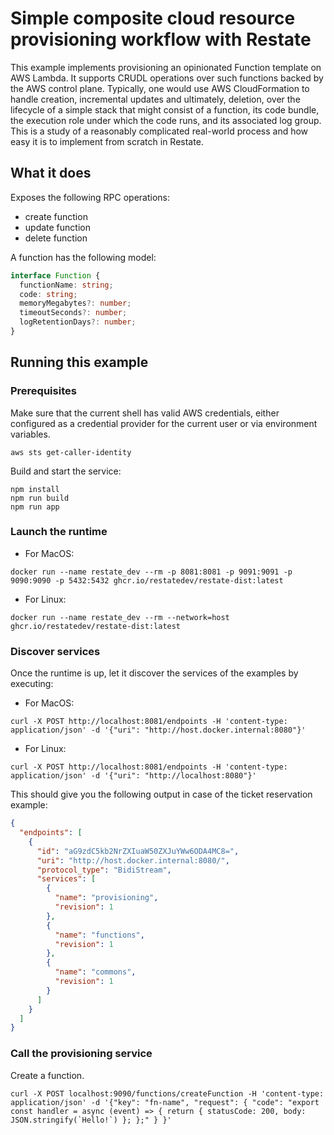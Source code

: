 # Simple composite cloud resource provisioning workflow with Restate

This example implements provisioning an opinionated Function template on AWS Lambda. It supports CRUDL operations over such functions backed by the AWS control plane. Typically, one would use AWS CloudFormation to handle creation, incremental updates and ultimately, deletion, over the lifecycle of a simple stack that might consist of a function, its code bundle, the execution role under which the code runs, and its associated log group. This is a study of a reasonably complicated real-world process and how easy it is to implement from scratch in Restate.

## What it does

Exposes the following RPC operations:

- create function
- update function
- delete function

A function has the following model:

```ts
interface Function {
  functionName: string;
  code: string;
  memoryMegabytes?: number;
  timeoutSeconds?: number;
  logRetentionDays?: number;
}
```

## Running this example

### Prerequisites

Make sure that the current shell has valid AWS credentials, either configured as a credential provider for the current user or via environment variables.

```shell
aws sts get-caller-identity
```

Build and start the service:

```shell
npm install
npm run build
npm run app
```

### Launch the runtime

- For MacOS:

```shell
docker run --name restate_dev --rm -p 8081:8081 -p 9091:9091 -p 9090:9090 -p 5432:5432 ghcr.io/restatedev/restate-dist:latest
```

- For Linux:

```shell
docker run --name restate_dev --rm --network=host ghcr.io/restatedev/restate-dist:latest
```

### Discover services

Once the runtime is up, let it discover the services of the examples by executing:

- For MacOS:

```shell
curl -X POST http://localhost:8081/endpoints -H 'content-type: application/json' -d '{"uri": "http://host.docker.internal:8080"}'
```

- For Linux:

```shell
curl -X POST http://localhost:8081/endpoints -H 'content-type: application/json' -d '{"uri": "http://localhost:8080"}'
```

This should give you the following output in case of the ticket reservation example:

```json
{
  "endpoints": [
    {
      "id": "aG9zdC5kb2NrZXIuaW50ZXJuYWw6ODA4MC8=",
      "uri": "http://host.docker.internal:8080/",
      "protocol_type": "BidiStream",
      "services": [
        {
          "name": "provisioning",
          "revision": 1
        },
        {
          "name": "functions",
          "revision": 1
        },
        {
          "name": "commons",
          "revision": 1
        }
      ]
    }
  ]
}
```

### Call the provisioning service

Create a function.

```shell
curl -X POST localhost:9090/functions/createFunction -H 'content-type: application/json' -d '{"key": "fn-name", "request": { "code": "export const handler = async (event) => { return { statusCode: 200, body: JSON.stringify(`Hello!`) }; };" } }'
```
